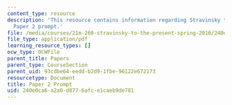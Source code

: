 ```yaml
---
content_type: resource
description: 'This resource contains information regarding Stravinsky to the present:
  Paper 2 prompt.'
file: /media/courses/21m-260-stravinsky-to-the-present-spring-2016/240e0ca6a2a0d8776afce1caeb9de781_MIT21M_260S16_AssnPaper2.pdf
file_type: application/pdf
learning_resource_types: []
ocw_type: OCWFile
parent_title: Papers
parent_type: CourseSection
parent_uid: 93cdbe64-eedd-b2d9-1fbe-96122e672173
resourcetype: Document
title: Paper 2 Prompt
uid: 240e0ca6-a2a0-d877-6afc-e1caeb9de781
---
```

